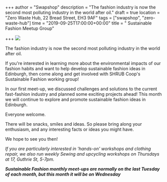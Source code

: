 +++
author = "Swapshop"
description = "The fashion industry is now the second most polluting industry in the world after oil."
draft = true
location = "Zero Waste Hub, 22 Bread Street, EH3 9AF"
tags = ["swapshop", "zero-waste-hub"]
time = "2019-09-25T17:00:00+00:00"
title = " Sustainable Fashion Meetup Group"

+++
![](https://res.cloudinary.com/shrub-co-op/image/upload/v1568673237/shrubcoop.org/media/69999088_3582411288451132_3821812949685633024_n_uxpgnp.jpg)

The fashion industry is now the second most polluting industry in the world after oil.  
  
If you're interested in learning more about the environmental impacts of our fashion habits and want to help develop sustainable fashion ideas in Edinburgh, then come along and get involved with SHRUB Coop's Sustainable Fashion working group!   
  
In our first meet-up, we discussed challenges and solutions to the current fast-fashion industry and planned some exciting projects ahead! This month we will continue to explore and promote sustainable fashion ideas in Edinburgh.   
  
Everyone welcome.  
  
There will be snacks, smiles and ideas. So please bring along your enthusiasm, and any interesting facts or ideas you might have.  
  
We hope to see you then!   
  
_If you are particularly interested in 'hands-on' workshops and clothing repair, we also run weekly Sewing and upcycling workshops on Thursdays at 17, Guthrie St, 5-7pm._

___*Sustainable Fashion monthly meet-ups are normally on the last Tuesday of each month, but this month it will be on Wednesday*___